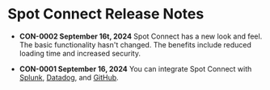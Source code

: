 # Spot Connect Release Notes

* **CON-0002 September 16t, 2024** Spot Connect has a new look and feel. The basic functionality hasn't changed. The benefits include reduced loading time and increased security.

* **CON-0001 September 16, 2024** You can integrate Spot Connect with [Splunk](spot-connect/integrations/splunk), [Datadog](spot-connect/integrations/datadog), and [GitHub](spot-connect/integrations/git).
